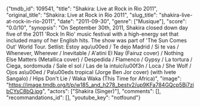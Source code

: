 {"tmdb_id": 109541, "title": "Shakira: Live at Rock in Rio 2011", "original_title": "Shakira: Live at Rock in Rio 2011", "slug_title": "shakira-live-at-rock-in-rio-2011", "date": "2011-09-30", "genre": ["Musique"], "score": "0.0/10", "synopsis": "On September 30th, 2011, Shakira closed down day five of the 2011 'Rock In Rio' music festival with a high-energy set that included many of her English hits. The show was part of 'The Sun Comes Out' World Tour. Setlist: Estoy aqu\u00ed / Te dejo Madrid / Si te vas / Whenever, Wherever / Inevitable / A'atini El Nay (Fairuz cover) / Nothing Else Matters (Metallica cover) / Despedida / Flamenco / Gypsy / La tortura / Ciega, sordomuda / Sale el sol / Las de la intuici\u00f3n / Loca / She Wolf / Ojos as\u00ed / Pa\u00eds tropical (Jorge Ben Jor cover) (with Ivete Sangalo) / Hips Don't Lie / Waka Waka (This Time for Africa)", "image": "https://image.tmdb.org/t/p/w185_and_h278_bestv2/up9KFa784GQcp5Bj7zibCYsC8bQ.jpg", "actors": ["Shakira (Singer)"], "comments": [], "recommandations_id": [], "youtube_key": "notfound"}